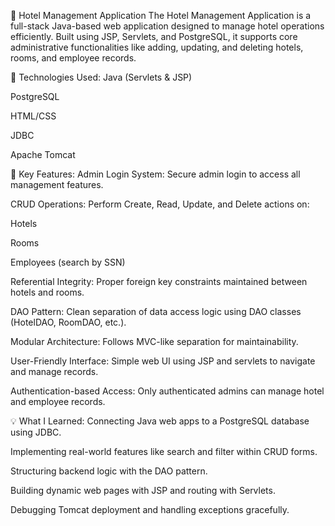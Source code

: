 🏨 Hotel Management Application
The Hotel Management Application is a full-stack Java-based web application designed to manage hotel operations efficiently. Built using JSP, Servlets, and PostgreSQL, it supports core administrative functionalities like adding, updating, and deleting hotels, rooms, and employee records.

🔧 Technologies Used:
Java (Servlets & JSP)

PostgreSQL

HTML/CSS

JDBC

Apache Tomcat

🎯 Key Features:
Admin Login System: Secure admin login to access all management features.

CRUD Operations: Perform Create, Read, Update, and Delete actions on:

Hotels

Rooms

Employees (search by SSN)

Referential Integrity: Proper foreign key constraints maintained between hotels and rooms.

DAO Pattern: Clean separation of data access logic using DAO classes (HotelDAO, RoomDAO, etc.).

Modular Architecture: Follows MVC-like separation for maintainability.

User-Friendly Interface: Simple web UI using JSP and servlets to navigate and manage records.

Authentication-based Access: Only authenticated admins can manage hotel and employee records.

💡 What I Learned:
Connecting Java web apps to a PostgreSQL database using JDBC.

Implementing real-world features like search and filter within CRUD forms.

Structuring backend logic with the DAO pattern.

Building dynamic web pages with JSP and routing with Servlets.

Debugging Tomcat deployment and handling exceptions gracefully.
